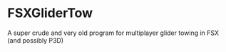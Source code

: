 # FSXGliderTow
A super crude and very old program for multiplayer glider towing in FSX (and possibly P3D)
